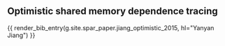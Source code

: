 ## Optimistic shared memory dependence tracing

{{ render_bib_entry(g.site.spar_paper.jiang_optimistic_2015, hl="Yanyan Jiang") }}
